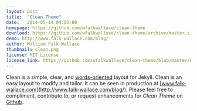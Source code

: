 ```yaml
---
layout: post
title:  "Clean Theme"
date:   2014-05-14 04:53:00
homepage: https://github.com/wfalkwallace/clean-theme
download: https://github.com/wfalkwallace/clean-theme/archive/master.zip
demo: http://www.falk-wallace.com/blog/
author: William Falk-Wallace
thumbnail: clean.png
license: MIT License
license_link: https://github.com/wfalkwallace/clean-theme/blob/master/LICENSE
---
```


Clean is a simple, clear, and [words-oriented](http://justinjackson.ca/words.html) layout for Jekyll.
Clean is an easy layout to modify and tailor. It can be seen in production at [www.falk-wallace.com](http://www.falk-wallace.com/blog/). Please feel free to compliment, contribute to, or request enhancements for *Clean Theme* on [Github](https://github.com/wfalkwallace/clean-theme).